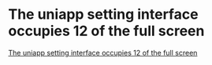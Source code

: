 # The uniapp setting interface occupies 12 of the full screen
[The uniapp setting interface occupies 12 of the full screen](https://aiwithcloud.com/2022/09/16/the_uniapp_setting_interface_occupies_12_of_the_full_screen/)